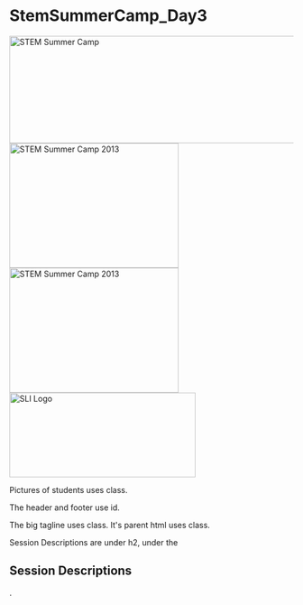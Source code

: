 # StemSummerCamp_Day3
<img src="images/STEM_summer_camp_600x190.jpg" alt="STEM Summer Camp" width="600" height="190" class="border0">
<img src="images/STEM_summer_camp_boys_2013_300.jpg" alt="STEM Summer Camp 2013" width="300" height="221" class="box_shadow">
<img src="images/STEM_summer_camp_girls_2013_300.jpg" alt="STEM Summer Camp 2013" width="300" height="221" class="box_shadow margR10">

<img src="images/SLI-logo.png" width="330" height="150" alt="SLI Logo">

Pictures of students uses class.

The header and footer use id.

The big tagline uses class. It's parent html uses class.

Session Descriptions are under h2, under the <h2 class="left">Session Descriptions</h2>.

